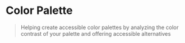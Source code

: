 # Color Palette

> Helping create accessible color palettes by analyzing the color contrast of your palette and offering accessible alternatives

